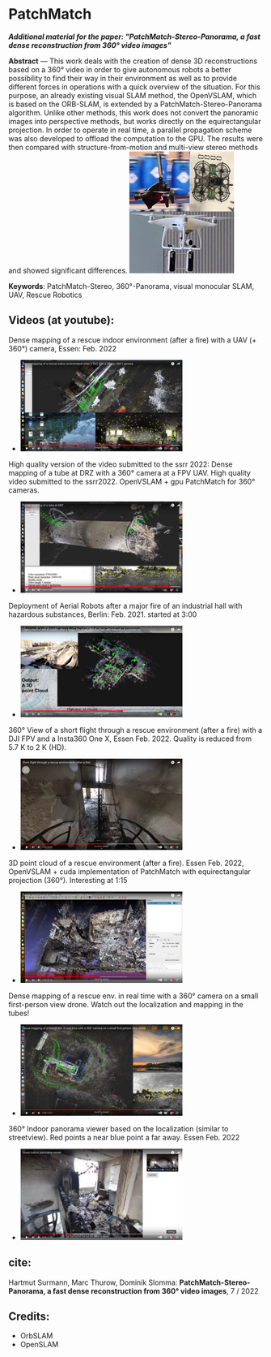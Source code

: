 # PatchMatch 

***Additional material for the paper: "PatchMatch-Stereo-Panorama, a fast dense reconstruction from 360° video images"***

**Abstract** — This work deals with the creation of dense 3D reconstructions based on a 360° video in order to give autonomous
robots a better possibility to find their way in their environment as well as to provide different forces in operations with a quick
overview of the situation. For this purpose, an already existing visual SLAM method, the OpenVSLAM, which is based on the
ORB-SLAM, is extended by a PatchMatch-Stereo-Panorama algorithm. Unlike other methods, this work does not convert
the panoramic images into perspective methods, but works directly on the equirectangular projection. In order to operate
in real time, a parallel propagation scheme was also developed to offload the computation to the GPU. The results were then
compared with structure-from-motion and multi-view stereo methods and showed significant differences. ![UAVs](./images/uavs-thumb.jpg)

**Keywords**: PatchMatch-Stereo, 360°-Panorama, visual monocular SLAM, UAV, Rescue Robotics

## Videos (at youtube):

Dense mapping of a rescue indoor environment (after a fire) with a UAV (+ 360°) camera, Essen: Feb. 2022
* [![Essen](./images/vid-thumb-3.png)](https://www.youtube.com/watch?v=joXGfIUy2mc "Essen point cloud generation")

High quality version of the video submitted to the ssrr 2022: Dense mapping of a tube at DRZ with a 360° camera at a FPV UAV. High quality video submitted to the ssrr2022. OpenVSLAM + gpu PatchMatch for 360° cameras.
* [![TubeDRZ](./images/vid-thumb-6.png)](https://www.youtube.com/watch?v=ybpNvSNzGto " Tube mapping DRZ")

Deployment of Aerial Robots after a major fire of an industrial hall with hazardous substances, Berlin: Feb. 2021. started at 3:00
* [![3D point cloud DRZ](./images/vid-thumb-5.png)](https://www.youtube.com/watch?v=mR05-akD4BE&t=180s "Point cloud generation of an burned industrial hall")

360° View of a short flight through a rescue environment (after a fire) with a DJI FPV and a Insta360 One X, Essen Feb. 2022. Quality is reduced from 5.7 K to 2 K (HD).
* [![Essen360](./images/vid-thumb-1.png)](https://www.youtube.com/watch?v=v=Pd2__gm0nUE "Essen flight 2 Minutes 360")

3D point cloud of a rescue environment (after a fire). Essen Feb. 2022,  OpenVSLAM + cuda implementation of PatchMatch with equirectangular projection (360°). Interesting at 1:15
* [![Essenpcl](./images/vid-thumb-2.png)](https://www.youtube.com/watch?v=mhlxL7Xpauc&t=75s "Essen dense point cloud")

Dense mapping of a rescue env. in real time with a 360° camera on a small first-person view drone. Watch out the localization and mapping in the tubes!
* [![DRZMapping](./images/vid-thumb-4.png)](https://www.youtube.com/watch?v=_xzITKJRyek "DRZ mapping")

360° Indoor panorama viewer based on the localization (similar to streetview). Red points a near blue point a far away. Essen Feb. 2022
* [![EssenStreetview](./images/vid-thumb-7.png)](https://www.youtube.com/watch?v=iFE1kWW_jM4 "Essen 360 view")

## cite:
Hartmut Surmann, Marc Thurow, Dominik Slomma: 
**PatchMatch-Stereo-Panorama, a fast dense reconstruction from 360° video images**, 7 / 2022

## Credits: 
* OrbSLAM 
* OpenSLAM
